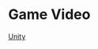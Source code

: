 # Game Video
[Unity](https://github.com/Cann2000/SandballMechanic/assets/94134588/5e245e8d-f363-4973-93d4-31c2d18e3054)
